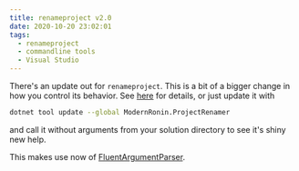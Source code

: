 ```yaml
---
title: renameproject v2.0
date: 2020-10-20 23:02:01
tags:
  - renameproject
  - commandline tools
  - Visual Studio
---
```


There's an update out for `renameproject`. This is a bit of a bigger change in how you control its behavior. See [here](https://github.com/ModernRonin/ProjectRenamer#release-history) for details, or just update it with

```sh
dotnet tool update --global ModernRonin.ProjectRenamer
```
and call it without arguments from your solution directory to see it's shiny new help.

This makes use now of [FluentArgumentParser](https://github.com/ModernRonin/FluentArgumentParser).



